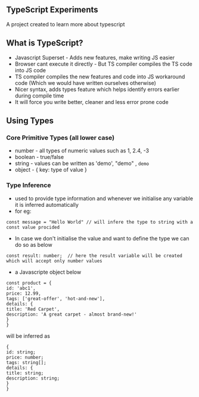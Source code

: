 ## TypeScript Experiments

A project created to learn more about typescript

## What is TypeScript?

- Javascript Superset - Adds new features, make writing JS easier
- Browser cant execute it directly - But TS compiler compiles the TS code into JS code
- TS compiler compiles the new features and code into JS workaround code (Which we would have written ourselves otherwise)
- Nicer syntax, adds types feature which helps identify errors earlier during compile time
- It will force you write better, cleaner and less error prone code

## Using Types

### Core Primitive Types (all lower case)

- number - all types of numeric values such as 1, 2.4, -3
- boolean - true/false
- string - values can be written as 'demo', "demo" , `demo`
- object - { key: type of value }

### Type Inference

- used to provide type information and whenever we initialise any variable it is inferred automatically
- for eg:

```
const message = "Hello World" // will infere the type to string with a const value procided
```

- In case we don't initialise the value and want to define the type we can do so as below

```
const result: number;  // here the result variable will be created which will accept only number values
```

- a Javascripte object below

```
const product = {
id: 'abc1',
price: 12.99,
tags: ['great-offer', 'hot-and-new'],
details: {
title: 'Red Carpet',
description: 'A great carpet - almost brand-new!'
}
}

```

will be inferred as

```
{
id: string;
price: number;
tags: string[];
details: {
title: string;
description: string;
}
}

```
